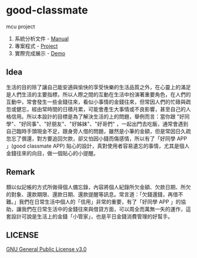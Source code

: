 # good-classmate

mcu project

1. 系統分析文件 - [Manual](https://github.com/CodeMercs/good-classmate/blob/master/Manual/gcm-manual.md)
2. 專案程式 - [Project](https://github.com/CodeMercs/good-classmate/tree/master/GoodClassmate)
3. 實際完成展示 - [Demo](https://github.com/CodeMercs/good-classmate/blob/master/Manual/gcm-demo.md)

## Idea

生活的目的除了讓自己能安適與愉快的享受快樂的生活品質之外，在心靈上的滿足是人們生活的主要指標，所以人際之間的互動在生活中扮演著重要角色，在人們的互動中，常會發生一些金錢往來，看似小事情的金錢往來，但常因人們的忙碌與疏忽或健忘，經由常時間的日積月累，可能會產生大事情或不良影響，甚至自己的人格信用。所以本設計的目標是為了解決生活的上的問題，舉例而言：當你跟 "好同學"、"好同事"、"好朋友"、"好姊妹"、"好哥們" ，一起出門去吃飯，通常會遇到自己臨時手頭現金不足，跟身旁人借的問題，雖然是小筆的金額，但是常因日久疏忽忘了償還，對方要追回欠款，卻又怕因小錢而傷感情，所以有了「好同學 APP 」(good classmate APP) 貼心的設計，真對使用者容易遺忘的事情，尤其是個人金錢往來的向目，做一個貼心的小提醒。


## Remark

類以似記帳的方式所做得個人備忘錄，內容將個人紀錄所欠金額、欠款日期、所欠的對象、還款期限、還款日期、還款提醒等訊息。常言道：「欠錢還錢，再借不難。」我們在日常生活中個人的「信用」非常的重要，有了「好同學 APP 」的協助，讓我們在日常生活中的金錢往來與借貸方面，可以周全而萬無一失的運作，這套設計可說是生活上的金錢「小管家」，也是平日金錢消費管理的好幫手。


## LICENSE

[GNU General Public License v3.0](https://github.com/CodeMercs/good-classmate/blob/master/LICENSE)



